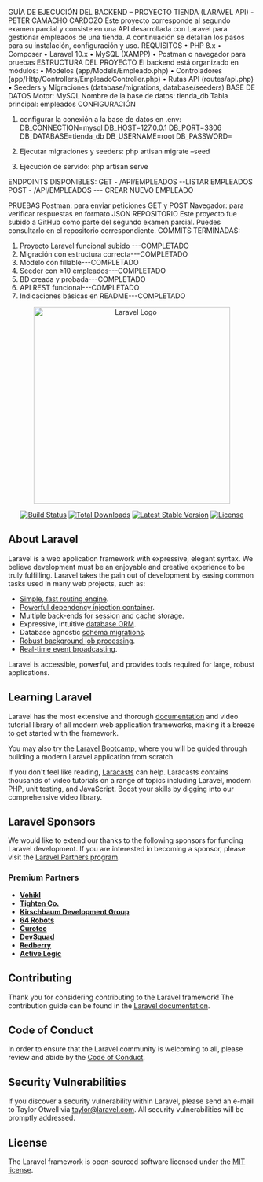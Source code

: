 
GUÍA DE EJECUCIÓN DEL BACKEND – PROYECTO TIENDA (LARAVEL API) - PETER CAMACHO CARDOZO
Este proyecto corresponde al segundo examen parcial y consiste en una API desarrollada con Laravel para gestionar empleados de una tienda. A continuación se detallan los pasos para su instalación, configuración y uso.
REQUISITOS
•	PHP 8.x
•	Composer
•	Laravel 10.x
•	MySQL (XAMPP)
•	Postman o navegador para pruebas
ESTRUCTURA DEL PROYECTO
El backend está organizado en módulos:
•	Modelos (app/Models/Empleado.php)
•	Controladores (app/Http/Controllers/EmpleadoController.php)
•	Rutas API (routes/api.php)
•	Seeders y Migraciones (database/migrations, database/seeders)
BASE DE DATOS
Motor: MySQL
Nombre de la base de datos: tienda_db
Tabla principal: empleados
CONFIGURACIÓN
1.	configurar la conexión a la base de datos en .env:
DB_CONNECTION=mysql
DB_HOST=127.0.0.1
DB_PORT=3306
DB_DATABASE=tienda_db
DB_USERNAME=root
DB_PASSWORD=

2.	Ejecutar migraciones y seeders:
php artisan migrate –seed


3.	Ejecución de servido: php artisan serve


ENDPOINTS DISPONIBLES:
 GET - /API/EMPLEADOS  --LISTAR EMPLEADOS
  POST - /API/EMPLEADOS  --- CREAR NUEVO EMPLEADO

PRUEBAS
Postman: para enviar peticiones GET y POST
Navegador: para verificar respuestas en formato JSON
REPOSITORIO
Este proyecto fue subido a GitHub como parte del segundo examen parcial. Puedes consultarlo en el repositorio correspondiente.
COMMITS TERMINADAS:
1.	Proyecto Laravel funcional  subido ---COMPLETADO
2.	Migración con estructura  correcta---COMPLETADO
3.	Modelo con fillable---COMPLETADO
4.	Seeder con ≥10 empleados---COMPLETADO
5.	BD creada y probada---COMPLETADO
6.	API REST funcional---COMPLETADO
7.	Indicaciones básicas en  README---COMPLETADO
























<p align="center"><a href="https://laravel.com" target="_blank"><img src="https://raw.githubusercontent.com/laravel/art/master/logo-lockup/5%20SVG/2%20CMYK/1%20Full%20Color/laravel-logolockup-cmyk-red.svg" width="400" alt="Laravel Logo"></a></p>

<p align="center">
<a href="https://github.com/laravel/framework/actions"><img src="https://github.com/laravel/framework/workflows/tests/badge.svg" alt="Build Status"></a>
<a href="https://packagist.org/packages/laravel/framework"><img src="https://img.shields.io/packagist/dt/laravel/framework" alt="Total Downloads"></a>
<a href="https://packagist.org/packages/laravel/framework"><img src="https://img.shields.io/packagist/v/laravel/framework" alt="Latest Stable Version"></a>
<a href="https://packagist.org/packages/laravel/framework"><img src="https://img.shields.io/packagist/l/laravel/framework" alt="License"></a>
</p>

## About Laravel

Laravel is a web application framework with expressive, elegant syntax. We believe development must be an enjoyable and creative experience to be truly fulfilling. Laravel takes the pain out of development by easing common tasks used in many web projects, such as:

- [Simple, fast routing engine](https://laravel.com/docs/routing).
- [Powerful dependency injection container](https://laravel.com/docs/container).
- Multiple back-ends for [session](https://laravel.com/docs/session) and [cache](https://laravel.com/docs/cache) storage.
- Expressive, intuitive [database ORM](https://laravel.com/docs/eloquent).
- Database agnostic [schema migrations](https://laravel.com/docs/migrations).
- [Robust background job processing](https://laravel.com/docs/queues).
- [Real-time event broadcasting](https://laravel.com/docs/broadcasting).

Laravel is accessible, powerful, and provides tools required for large, robust applications.

## Learning Laravel

Laravel has the most extensive and thorough [documentation](https://laravel.com/docs) and video tutorial library of all modern web application frameworks, making it a breeze to get started with the framework.

You may also try the [Laravel Bootcamp](https://bootcamp.laravel.com), where you will be guided through building a modern Laravel application from scratch.

If you don't feel like reading, [Laracasts](https://laracasts.com) can help. Laracasts contains thousands of video tutorials on a range of topics including Laravel, modern PHP, unit testing, and JavaScript. Boost your skills by digging into our comprehensive video library.

## Laravel Sponsors

We would like to extend our thanks to the following sponsors for funding Laravel development. If you are interested in becoming a sponsor, please visit the [Laravel Partners program](https://partners.laravel.com).

### Premium Partners

- **[Vehikl](https://vehikl.com)**
- **[Tighten Co.](https://tighten.co)**
- **[Kirschbaum Development Group](https://kirschbaumdevelopment.com)**
- **[64 Robots](https://64robots.com)**
- **[Curotec](https://www.curotec.com/services/technologies/laravel)**
- **[DevSquad](https://devsquad.com/hire-laravel-developers)**
- **[Redberry](https://redberry.international/laravel-development)**
- **[Active Logic](https://activelogic.com)**

## Contributing

Thank you for considering contributing to the Laravel framework! The contribution guide can be found in the [Laravel documentation](https://laravel.com/docs/contributions).

## Code of Conduct

In order to ensure that the Laravel community is welcoming to all, please review and abide by the [Code of Conduct](https://laravel.com/docs/contributions#code-of-conduct).

## Security Vulnerabilities

If you discover a security vulnerability within Laravel, please send an e-mail to Taylor Otwell via [taylor@laravel.com](mailto:taylor@laravel.com). All security vulnerabilities will be promptly addressed.

## License

The Laravel framework is open-sourced software licensed under the [MIT license](https://opensource.org/licenses/MIT).

